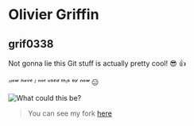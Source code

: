 ﻿# Olivier Griffin
## grif0338

Not gonna lie this Git stuff is actually pretty cool! :sunglasses: :thumbsup:

*ᴴᵒʷ ʰᵃᵛᵉ ᴵ ⁿᵒᵗ ᵘˢᵉᵈ ᵗʰᶦˢ ᵇʸ ⁿᵒʷ* :expressionless:

![What could this be?](https://tenor.com/bItJt.gif)

> You can see my fork
[here](https://github.com/CoolOlivie/GitHub-Workshop)
